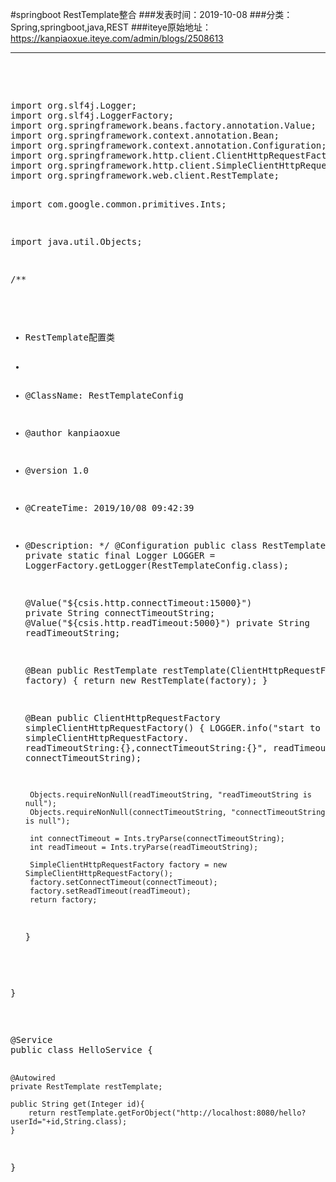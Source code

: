 #springboot RestTemplate整合
###发表时间：2019-10-08
###分类：Spring,springboot,java,REST
###iteye原始地址：<a href="https://kanpiaoxue.iteye.com/admin/blogs/2508613" target="_blank">https://kanpiaoxue.iteye.com/admin/blogs/2508613</a>

---

<div class="iteye-blog-content-contain" style="font-size: 14px;"> 
 <p>&nbsp;</p> 
 <p>&nbsp;</p> 
 <pre name="code" class="java">import org.slf4j.Logger;
import org.slf4j.LoggerFactory;
import org.springframework.beans.factory.annotation.Value;
import org.springframework.context.annotation.Bean;
import org.springframework.context.annotation.Configuration;
import org.springframework.http.client.ClientHttpRequestFactory;
import org.springframework.http.client.SimpleClientHttpRequestFactory;
import org.springframework.web.client.RestTemplate;

import com.google.common.primitives.Ints;

import java.util.Objects;

/**
 * RestTemplate配置类
 *
 * @ClassName: RestTemplateConfig
 * @author kanpiaoxue
 * @version 1.0
 * @CreateTime: 2019/10/08 09:42:39
 * @Description:
 */
@Configuration
public class RestTemplateConfig {
    private static final Logger LOGGER = LoggerFactory.getLogger(RestTemplateConfig.class);

    @Value("${csis.http.connectTimeout:15000}")
    private String connectTimeoutString;
    @Value("${csis.http.readTimeout:5000}")
    private String readTimeoutString;

    @Bean
    public RestTemplate restTemplate(ClientHttpRequestFactory factory) {
        return new RestTemplate(factory);
    }

    @Bean
    public ClientHttpRequestFactory simpleClientHttpRequestFactory() {
        LOGGER.info("start to simpleClientHttpRequestFactory. readTimeoutString:{},connectTimeoutString:{}",
                readTimeoutString, connectTimeoutString);

        Objects.requireNonNull(readTimeoutString, "readTimeoutString is null");
        Objects.requireNonNull(connectTimeoutString, "connectTimeoutString is null");

        int connectTimeout = Ints.tryParse(connectTimeoutString);
        int readTimeout = Ints.tryParse(readTimeoutString);

        SimpleClientHttpRequestFactory factory = new SimpleClientHttpRequestFactory();
        factory.setConnectTimeout(connectTimeout);
        factory.setReadTimeout(readTimeout);
        return factory;
    }

}</pre> 
 <p>&nbsp;</p> 
 <pre name="code" class="java">@Service
public class HelloService {
 
    @Autowired
    private RestTemplate restTemplate;
 
    public String get(Integer id){
        return restTemplate.getForObject("http://localhost:8080/hello?userId="+id,String.class);
    }
}
</pre> 
 <p>&nbsp;</p> 
</div>